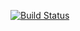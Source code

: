 [![Build Status](https://travis-ci.org/airavata-courses/MayDay.svg?branch=master)](https://travis-ci.org/airavata-courses/MayDay)
